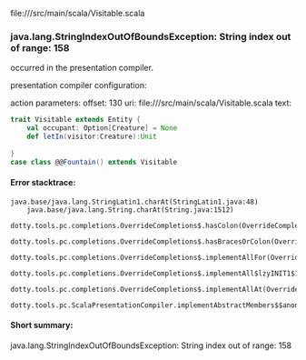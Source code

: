 file://<WORKSPACE>/src/main/scala/Visitable.scala
### java.lang.StringIndexOutOfBoundsException: String index out of range: 158

occurred in the presentation compiler.

presentation compiler configuration:


action parameters:
offset: 130
uri: file://<WORKSPACE>/src/main/scala/Visitable.scala
text:
```scala
trait Visitable extends Entity {
    val occupant: Option[Creature] = None
    def letIn(visitor:Creature):Unit
    
}
case class @@Fountain() extends Visitable
```



#### Error stacktrace:

```
java.base/java.lang.StringLatin1.charAt(StringLatin1.java:48)
	java.base/java.lang.String.charAt(String.java:1512)
	dotty.tools.pc.completions.OverrideCompletions$.hasColon(OverrideCompletions.scala:507)
	dotty.tools.pc.completions.OverrideCompletions$.hasBracesOrColon(OverrideCompletions.scala:500)
	dotty.tools.pc.completions.OverrideCompletions$.implementAllFor(OverrideCompletions.scala:322)
	dotty.tools.pc.completions.OverrideCompletions$.implementAll$lzyINIT1$1$$anonfun$1(OverrideCompletions.scala:213)
	dotty.tools.pc.completions.OverrideCompletions$.implementAllAt(OverrideCompletions.scala:219)
	dotty.tools.pc.ScalaPresentationCompiler.implementAbstractMembers$$anonfun$1(ScalaPresentationCompiler.scala:253)
```
#### Short summary: 

java.lang.StringIndexOutOfBoundsException: String index out of range: 158